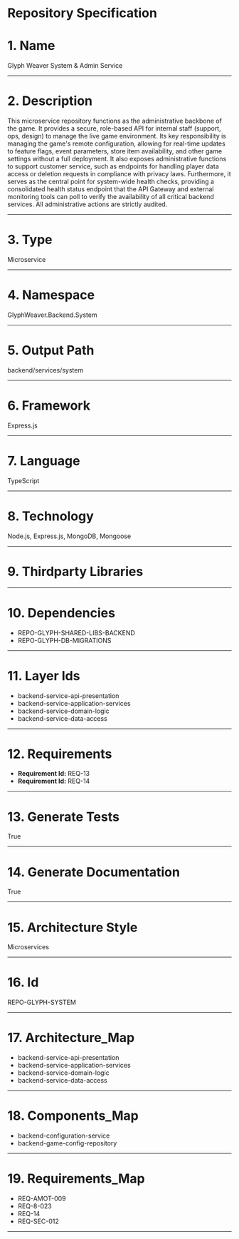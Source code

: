 # Repository Specification

# 1. Name
Glyph Weaver System & Admin Service


---

# 2. Description
This microservice repository functions as the administrative backbone of the game. It provides a secure, role-based API for internal staff (support, ops, design) to manage the live game environment. Its key responsibility is managing the game's remote configuration, allowing for real-time updates to feature flags, event parameters, store item availability, and other game settings without a full deployment. It also exposes administrative functions to support customer service, such as endpoints for handling player data access or deletion requests in compliance with privacy laws. Furthermore, it serves as the central point for system-wide health checks, providing a consolidated health status endpoint that the API Gateway and external monitoring tools can poll to verify the availability of all critical backend services. All administrative actions are strictly audited.


---

# 3. Type
Microservice


---

# 4. Namespace
GlyphWeaver.Backend.System


---

# 5. Output Path
backend/services/system


---

# 6. Framework
Express.js


---

# 7. Language
TypeScript


---

# 8. Technology
Node.js, Express.js, MongoDB, Mongoose


---

# 9. Thirdparty Libraries



---

# 10. Dependencies

- REPO-GLYPH-SHARED-LIBS-BACKEND
- REPO-GLYPH-DB-MIGRATIONS


---

# 11. Layer Ids

- backend-service-api-presentation
- backend-service-application-services
- backend-service-domain-logic
- backend-service-data-access


---

# 12. Requirements

- **Requirement Id:** REQ-13  
- **Requirement Id:** REQ-14  


---

# 13. Generate Tests
True


---

# 14. Generate Documentation
True


---

# 15. Architecture Style
Microservices


---

# 16. Id
REPO-GLYPH-SYSTEM


---

# 17. Architecture_Map

- backend-service-api-presentation
- backend-service-application-services
- backend-service-domain-logic
- backend-service-data-access


---

# 18. Components_Map

- backend-configuration-service
- backend-game-config-repository


---

# 19. Requirements_Map

- REQ-AMOT-009
- REQ-8-023
- REQ-14
- REQ-SEC-012


---

